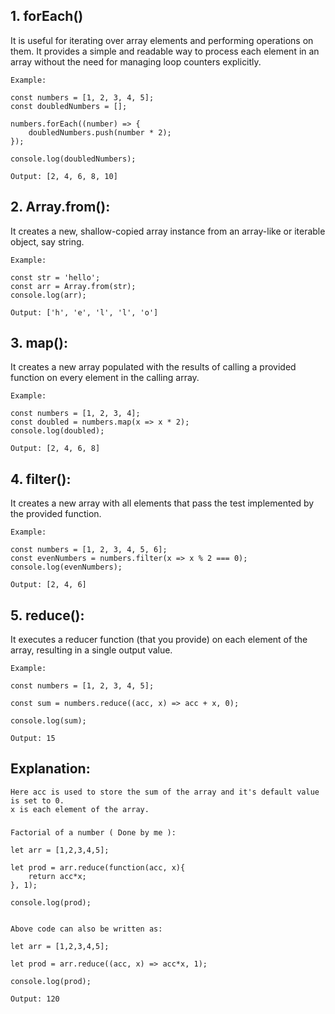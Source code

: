 ## 1. forEach()

It is useful for iterating over array elements and performing operations on them. It provides a simple and readable way to process each element in an array without the need for managing loop counters explicitly.

	Example:

    const numbers = [1, 2, 3, 4, 5];
    const doubledNumbers = [];

    numbers.forEach((number) => {
        doubledNumbers.push(number * 2);
    });

    console.log(doubledNumbers);

    Output: [2, 4, 6, 8, 10]


## 2. Array.from():
It creates a new, shallow-copied array instance from an array-like or iterable object, say string.


    Example:

    const str = 'hello';
    const arr = Array.from(str);
    console.log(arr);

    Output: ['h', 'e', 'l', 'l', 'o']



## 3. map():
It creates a new array populated with the results of calling a provided function on every element in the calling array.

    Example:

    const numbers = [1, 2, 3, 4];
    const doubled = numbers.map(x => x * 2);
    console.log(doubled);

    Output: [2, 4, 6, 8]

## 4. filter():
It creates a new array with all elements that pass the test implemented by the provided function.

    Example:

    const numbers = [1, 2, 3, 4, 5, 6];
    const evenNumbers = numbers.filter(x => x % 2 === 0);
    console.log(evenNumbers);

    Output: [2, 4, 6]


## 5. reduce():
It executes a reducer function (that you provide) on each element of the array, resulting in a single output value.


    Example:

    const numbers = [1, 2, 3, 4, 5];

    const sum = numbers.reduce((acc, x) => acc + x, 0);

    console.log(sum);

    Output: 15


## Explanation:

    Here acc is used to store the sum of the array and it's default value is set to 0.
    x is each element of the array.

###

    Factorial of a number ( Done by me ):

    let arr = [1,2,3,4,5];

    let prod = arr.reduce(function(acc, x){
        return acc*x;
    }, 1);

    console.log(prod);


    Above code can also be written as:

    let arr = [1,2,3,4,5];

    let prod = arr.reduce((acc, x) => acc*x, 1);

    console.log(prod);

    Output: 120